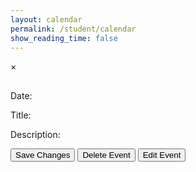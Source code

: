 ```yaml
---
layout: calendar
permalink: /student/calendar
show_reading_time: false
---
```

<meta charset="UTF-8">
<meta name="viewport" content="width=device-width, initial-scale=1.0">
<link rel="stylesheet" href="https://cdn.jsdelivr.net/npm/fullcalendar@5.11.0/main.min.css">
<!-- Tailwind CSS CDN -->
<link href="https://cdn.jsdelivr.net/npm/tailwindcss@2.2.19/dist/tailwind.min.css" rel="stylesheet">
<style>
    #eventModal {
        z-index: 99999 !important;
        position: fixed !important;
    }
    #calendar {
        z-index: 1 !important;
        position: relative !important;
    }
    body, html {
        overflow: visible !important;
    }
    /* Make FullCalendar smaller on small screens */
    @media (max-width: 640px) {
        #calendar {
            font-size: 10px !important;
            min-height: 300px !important;
            height: 60vh !important;
            margin-left: 0 !important;
            padding: 0 2vw;
            width: 100vw !important;
            min-width: 0 !important;
            max-width: 100vw !important;
            overflow-x: auto !important;
            overflow-y: visible !important;
            background: transparent !important;
        }
        .fc-toolbar {
            flex-direction: column;
            align-items: stretch;
            padding: 0.5rem 0.5rem;
            border-radius: 0.5rem;
        }
        .fc-toolbar-title {
            font-size: 1.2rem !important;
            margin: 0.5rem 0;
        }
        .fc-toolbar .fc-button {
            font-size: 0.8rem;
            padding: 0.3rem 0.7rem;
            border-radius: 0.5rem;
        }
        .fc-daygrid-day-number,
        .fc-col-header-cell-cushion {
            font-size: 0.8rem !important;
            padding: 0.1rem !important;
        }
        .fc-event {
            font-size: 0.7rem !important;
            padding: 0.1rem 0.2rem !important;
        }
    }
    .fc-toolbar {
        background: #18181b;
        border-radius: 1rem;
        margin-bottom: 1.5rem;
        padding: 1rem 1.5rem;
        box-shadow: 0 4px 24px 0 rgba(0,0,0,0.15);
        display: flex;
        flex-wrap: wrap;
        align-items: center;
        justify-content: space-between;
    }
    .fc-toolbar .fc-button-group {
        gap: 0.5rem;
    }
    .fc-toolbar .fc-button {
        background: #27272a;
        color: #fff;
        border: none;
        border-radius: 0.75rem;
        font-weight: 600;
        font-size: 1rem;
        padding: 0.5rem 1.2rem;
        margin: 0 0.15rem;
        transition: background 0.2s, color 0.2s, box-shadow 0.2s;
        box-shadow: 0 2px 8px 0 rgba(0,0,0,0.08);
    }
    .fc-toolbar .fc-button.fc-button-active,
    .fc-toolbar .fc-button:focus,
    .fc-toolbar .fc-button:hover {
        background: #ef4444;
        color: #fff;
        outline: none;
        box-shadow: 0 4px 16px 0 rgba(239,68,68,0.15);
    }
    .fc-toolbar .fc-button.fc-allButton-button { background: #6b7280; }
    .fc-toolbar .fc-button.fc-csaButton-button { background: #991b1b; }
    .fc-toolbar .fc-button.fc-cspButton-button { background: #2563eb; }
    .fc-toolbar .fc-button.fc-csseButton-button { background: #047857; }
    .fc-toolbar .fc-button.fc-allButton-button:hover { background: #9ca3af; }
    .fc-toolbar .fc-button.fc-csaButton-button:hover { background: #dc2626; }
    .fc-toolbar .fc-button.fc-cspButton-button:hover { background: #3b82f6; }
    .fc-toolbar .fc-button.fc-csseButton-button:hover { background: #10b981; }
    .fc-toolbar-title {
        color: #fff;
        font-size: 2rem;
        font-weight: 700;
        letter-spacing: 0.02em;
        margin: 0 1rem;
        text-shadow: 0 2px 8px rgba(0,0,0,0.15);
    }
</style>
<!-- FullCalendar Container -->
<div id="calendar" class="box-border z-0"></div>
<!-- Modal -->
<div id="eventModal" class="fixed z-[99999] inset-0 flex items-center justify-center bg-black bg-opacity-70 backdrop-blur-sm pt-12 hidden">
    <div class="relative bg-gray-900 mx-auto my-12 p-8 rounded-2xl shadow-2xl max-w-xl min-h-fit w-full text-white font-sans">
        <span class="text-gray-400 absolute right-8 top-6 text-3xl font-bold cursor-pointer transition-colors duration-300 hover:text-red-600" id="closeModal">&times;</span>
        <h2 id="eventTitle" class="text-white text-4xl font-bold mb-6"></h2>
        <div>
            <label for="editDate" class="block mt-2 mb-1 text-lg font-semibold">Date:</label>
            <p id="editDateDisplay" contentEditable='false' class="w-full p-3 rounded-xl border border-gray-700 text-base bg-gray-800 text-white box-border mb-4"></p>
            <input type="date" id="editDate" style="display: none;" class="w-full p-3 rounded-xl border border-gray-700 text-base bg-gray-800 text-white box-border mb-4">
            <label for="editTitle" class="block mt-2 mb-1 text-lg font-semibold">Title:</label>
            <p id="editTitle" contentEditable='false' class="w-full p-3 rounded-xl border border-gray-700 text-base bg-gray-800 text-white box-border mb-4"></p>
            <label for="editDescription" class="block mt-2 mb-1 text-lg font-semibold">Description:</label>
            <p id="editDescription" contentEditable='false' class="w-full p-3 rounded-xl border border-gray-700 text-base bg-gray-800 text-white box-border mb-4 max-h-64 overflow-y-auto whitespace-pre-wrap"></p>
            <button id="saveButton" class="w-full p-3 bg-red-700 text-white rounded-xl text-base font-bold cursor-pointer transition duration-200 hover:bg-red-900 mt-2 hidden">Save Changes</button>
            <button id="deleteButton" class="w-full p-3 bg-red-700 text-white rounded-xl text-base font-bold cursor-pointer transition duration-200 hover:bg-red-900 mt-2">Delete Event</button>
            <button id="editButton" class="w-full p-3 bg-red-700 text-white rounded-xl text-base font-bold cursor-pointer transition duration-200 hover:bg-red-900 mt-2">Edit Event</button>
        </div>
    </div>
</div>
<!-- FullCalendar JS -->
<script src="https://cdn.jsdelivr.net/npm/fullcalendar@5.11.0/main.min.js"></script>
<script type="module">
    import { javaURI, fetchOptions } from '{{site.baseurl}}/assets/js/api/config.js';
    let allEvents = []; // Global array to store all events
    let currentFilter = null; // Track the current filter

    document.addEventListener("DOMContentLoaded", function () {
        let currentEvent = null;
        let isAddingNewEvent = false;
        let calendar;

        function request() {
            return fetch(`${javaURI}/api/calendar/events`, fetchOptions)
                .then(response => {
                    if (response.status !== 200) {
                        console.error("HTTP status code: " + response.status);
                        return null;
                    }
                    return response.json();
                })
                .catch(error => {
                    console.error("Fetch error: ", error);
                    return null;
                });
        }

        function getAssignments() {
            return fetch(`${javaURI}/api/assignments/`)
                .then(response => {
                    if (!response.ok) {
                        throw new Error(`HTTP error! status: ${response.status}`);
                    }
                    return response.json();
                })
                .catch(error => {
                    console.error("Error fetching assignments:", error);
                    return null;
                });
        }

        function handleRequest() {
            Promise.all([request(), getAssignments()])
                .then(([calendarEvents, assignments]) => {
                    allEvents = []; // Reset allEvents
                    if (calendarEvents !== null) {
                        calendarEvents.forEach(event => {
                            let color = "#808080";
                            if (event.class == "CSP") {
                                color = "#3788d8";
                            } else if (event.class == "CSSE") {
                                color = "#008000";
                            }
                            allEvents.push({
                                id: event.id,
                                period: event.period,
                                //type: event.type,
                                title: event.title.replace(/\(P[13]\)/gi, ""),
                                description: event.description,
                                start: event.date,
                                color: color
                            });
                        });
                    }
                    if (assignments !== null) {
                        assignments.forEach(assignment => {
                            const [month, day, year] = assignment.dueDate.split('/');
                            const dueDate = new Date(year, month - 1, day).getTime();
                            allEvents.push({
                                id: assignment.id,
                                title: assignment.name,
                                description: assignment.description,
                                start: formatDate(dueDate),
                                color: "#FFA500"
                            });
                        });
                    }
                    displayCalendar(filterEventsByClass(currentFilter)); // Display filtered events
                });
        }

        function displayCalendar(events) {
            const calendarEl = document.getElementById('calendar');
            if (calendar) {
                calendar.destroy(); // Destroy the existing calendar instance
            }
            calendar = new FullCalendar.Calendar(calendarEl, {
                initialView: 'dayGridMonth',
                headerToolbar: {
                    left: 'prev,next today allButton,csaButton,cspButton,csseButton',
                    center: 'title',
                    right: 'dayGridMonth,dayGridWeek,dayGridDay'
                },
                customButtons: {
                    allButton: {
                        text: 'All',
                        click: function () {
                            currentFilter = null;
                            displayCalendar(filterEventsByClass(currentFilter));
                        }
                    },
                    csaButton: {
                        text: 'CSA',
                        click: function () {
                            currentFilter = "CSA";
                            displayCalendar(filterEventsByClass(currentFilter));
                        }
                    },
                    cspButton: {
                        text: 'CSP',
                        click: function () {
                            currentFilter = "CSP";
                            displayCalendar(filterEventsByClass(currentFilter));
                        }
                    },
                    csseButton: {
                        text: 'CSSE',
                        click: function () {
                            currentFilter = "CSSE";
                            displayCalendar(filterEventsByClass(currentFilter));
                        }
                    }
                },
                views: {
                    dayGridMonth: { buttonText: 'Month' },
                    dayGridWeek: { buttonText: 'Week' },
                    dayGridDay: { buttonText: 'Day' }
                },
                events: events,
                eventClick: function (info) {
                    currentEvent = info.event;
                    document.getElementById('eventTitle').textContent = currentEvent.title;
                    document.getElementById('editTitle').innerHTML = currentEvent.title;
                    document.getElementById('editDescription').innerHTML = slackToHtml(currentEvent.extendedProps.description || "");
                    document.getElementById('editDateDisplay').textContent = formatDisplayDate(currentEvent.start);
                    document.getElementById('editDate').value = formatDate(currentEvent.start);
                    document.getElementById("eventModal").style.display = "block";
                    document.getElementById("deleteButton").style.display = "inline-block";
                    document.getElementById("editButton").style.display = "inline-block";
                },
                dateClick: function (info) {
                    isAddingNewEvent = true;
                    document.getElementById("eventTitle").textContent = "Add New Event";
                    document.getElementById("editTitle").innerHTML = "";
                    document.getElementById("editDescription").innerHTML = "";
                    document.getElementById("editDescription").contentEditable = true;
                    document.getElementById("editTitle").contentEditable = true;
                    document.getElementById('editDateDisplay').textContent = formatDisplayDate(info.date);
                    document.getElementById('editDate').value = formatDate(info.date);
                    document.getElementById("eventModal").style.display = "block";
                    document.getElementById("deleteButton").style.display = "none";
                    document.getElementById("editButton").style.display = "none";
                    document.getElementById("saveButton").style.display = "inline-block";
                    document.getElementById("saveButton").onclick = function () {
                        const updatedTitle = document.getElementById("editTitle").innerHTML.trim();
                        const updatedDescription = document.getElementById("editDescription").innerHTML;
                        const updatedDate = document.getElementById("editDate").value;
                        if (!updatedTitle || !updatedDescription || !updatedDate) {
                            alert("Title, Description, and Date cannot be empty!");
                            return;
                        }
                        const newEventPayload = {
                            title: updatedTitle,
                            description: updatedDescription,
                            date: updatedDate,
                            period: currentFilter, // Event class (CSA, CSP, CSSE)
                        };
                        const newEvent = {
                            id: Date.now().toString(), // Generate a unique ID
                            title: updatedTitle,
                            description: updatedDescription,
                            start: updatedDate,
                            period: currentFilter, // Assign the current filter (CSA, CSP, CSSE)
                            color: "#808080"
                        };
                        allEvents.push(newEvent); // Add to allEvents
                        displayCalendar(filterEventsByClass(currentFilter)); // Refresh calendar
                        document.getElementById("eventModal").style.display = "none";
                        fetch(`${javaURI}/api/calendar/add_event`, {
                            method: "POST",
                            headers: { "Content-Type": "application/json" },
                            body: JSON.stringify(newEventPayload),
                        })
                        .then(response => {
                            if (!response.ok) {
                                throw new Error(`Failed to add new event: ${response.status} ${response.statusText}`);
                            }
                            return response.json();
                        })
                        .then(() => {
                            // Re-fetch events from the backend to ensure the calendar is up-to-date
                            handleRequest();
                            document.getElementById("eventModal").style.display = "none";
                        })
                        .catch(error => {
                            console.error("Error adding event:", error);
                        });
                    };
                },
                eventMouseEnter: function (info) {
                    const tooltip = document.createElement('div');
                    tooltip.className = 'event-tooltip';
                    tooltip.innerHTML = `<strong>${info.event.title}</strong><br>${info.event.extendedProps.description || ''}`;
                    document.body.appendChild(tooltip);
                    tooltip.style.left = info.jsEvent.pageX + 'px';
                    tooltip.style.top = info.jsEvent.pageY + 'px';
                },
                eventMouseLeave: function () {
                    const tooltips = document.querySelectorAll('.event-tooltip');
                    tooltips.forEach(tooltip => tooltip.remove());
                }
            });
            calendar.render();
        }

        function filterEventsByClass(className) {
            if (!className) return allEvents; // If no filter is applied, return all events
            return allEvents.filter(event => event.period === className);
        }

        function formatDate(dateString) {
            const date = new Date(dateString);
            return date.toISOString().split("T")[0];
        }

        document.getElementById("closeModal").onclick = function () {
            document.getElementById('editDateDisplay').style.display = 'block';
            document.getElementById('editDateDisplay').style.display = 'block';
            document.getElementById('editDate').style.display = 'none';
            document.getElementById("saveButton").style.display = "none";
            document.getElementById("eventModal").style.display = "none";
            document.getElementById("editTitle").contentEditable = false;
            document.getElementById("editDescription").contentEditable = false;
            document.getElementById("eventModal").style.display = "none";
        };

        document.getElementById("saveButton").onclick = function () {
            const updatedTitle = document.getElementById("editTitle").innerHTML.trim();
            const updatedDescription = document.getElementById("editDescription").innerHTML;
            const updatedDate = document.getElementById("editDate").value;
            document.getElementById("saveButton").style.display = "none";
            document.getElementById('editDateDisplay').style.display = 'block';
            document.getElementById('editDate').style.display = 'none';
            document.getElementById('editDateDisplay').textContent = formatDisplayDate(new Date(updatedDate));
            document.getElementById("editDescription").contentEditable = false;
            if (!updatedTitle || !updatedDescription || !updatedDate) {
                alert("Title, Description, and Date cannot be empty!");
                return;
            }
            if (isAddingNewEvent) {
                const newEventPayload = {
                    title: updatedTitle,
                    description: updatedDescription,
                    date: updatedDate,
                    period: currentFilter, // Event class (CSA, CSP, CSSE)
                };
                fetch(`${javaURI}/api/calendar/add_event`, {
                    method: "POST",
                    headers: { "Content-Type": "application/json" },
                    body: JSON.stringify(newEventPayload),
                })
                .then(response => {
                    if (!response.ok) {
                        throw new Error(`Failed to add new event: ${response.status} ${response.statusText}`);
                    }
                    return response.json(); // Parse the response JSON if needed
                })
                .then(newEvent => {
                    calendar.addEvent({
                        id: newEvent.id,
                        title: newEvent.title,
                        start: newEvent.date,
                        description: newEvent.description,
                        color: newEvent.color || "#808080",
                    });
                    document.getElementById("eventModal").style.display = "none";
                })
                .catch(error => {
                    console.warn("Error adding event to Slack:", error);
                    alert("This event has been added to the calendar but could not be updated in Slack.");
                    calendar.addEvent({
                        title: updatedTitle,
                        start: updatedDate,
                        description: updatedDescription,
                        color: "#808080"
                    });
                    document.getElementById("eventModal").style.display = "none";
                });
            } else {
                const payload = { newTitle: updatedTitle, description: updatedDescription, date: updatedDate };
                const id = currentEvent.id;
                fetch(`${javaURI}/api/calendar/edit/${id}`, {
                    method: "PUT",
                    headers: { "Content-Type": "application/json" },
                    body: JSON.stringify(payload),
                })
                .then(response => {
                    if (!response.ok) {
                        throw new Error(`Failed to update event: ${response.status} ${response.statusText}`);
                    }
                    return response.text();
                })
                .then(() => {
                    currentEvent.setProp("title", updatedTitle);
                    currentEvent.setExtendedProp("description", updatedDescription);
                    currentEvent.setStart(updatedDate);
                    document.getElementById("eventModal").style.display = "none";
                })
                .catch(error => {
                    console.warn("Error updating event in Slack:", error);
                    alert("This event has been updated in the calendar but could not be updated in Slack.");
                    currentEvent.setProp("title", updatedTitle);
                    currentEvent.setExtendedProp("description", updatedDescription);
                    currentEvent.setStart(updatedDate);
                    document.getElementById("eventModal").style.display = "none";
                });
            }
        };

        document.getElementById("editButton").onclick = function () {
            document.getElementById('editDateDisplay').style.display = 'none';
            document.getElementById('editDate').style.display = 'block';
            document.getElementById("deleteButton").style.display = 'none';
            document.getElementById("saveButton").style.display = 'inline-block';
            document.getElementById("editDescription").contentEditable = true;
            document.getElementById("editTitle").contentEditable = true;
            console.log(currentEvent.extendedProps.description || "");
            document.getElementById("editDescription").innerHTML = currentEvent.extendedProps.description || "";
        };

        document.getElementById("deleteButton").onclick = function () {
            if (!currentEvent) return;
            const id = currentEvent.id;
            const confirmation = confirm(`Are you sure you want to delete "${currentEvent.title}"?`);
            if (!confirmation) return;
            fetch(`${javaURI}/api/calendar/delete/${id}`, {
                method: "DELETE",
                headers: { "Content-Type": "application/json" }
            })
            .then(response => {
                if (!response.ok) {
                    throw new Error(`Failed to delete event: ${response.status} ${response.statusText}`);
                }
                return response.text();
            })
            .then(() => {
                currentEvent.remove();
                document.getElementById("eventModal").style.display = "none";
            })
            .catch(error => {
                console.error("Error deleting event:", error);
                alert("This event has been removed from the calendar but could not be deleted from Slack.");
                currentEvent.remove();
                document.getElementById("eventModal").style.display = "none";
            });
        };

        handleRequest();
    });

    document.addEventListener('keydown', function (event) {
        if (event.key === 'Escape') {
            document.getElementById('editDateDisplay').style.display = 'block';
            document.getElementById('editDate').style.display = 'none';
            document.getElementById("saveButton").style.display = "none";
            document.getElementById("eventModal").style.display = "none";
            document.getElementById("editTitle").contentEditable = false;
            document.getElementById("editDescription").contentEditable = false;
        }
    });

    window.onclick = function (event) {
        const modal = document.getElementById("eventModal");
        if (event.target === modal) {
            document.getElementById('editDateDisplay').style.display = 'block';
            document.getElementById('editDate').style.display = 'none';
            document.getElementById("saveButton").style.display = "none";
            document.getElementById("eventModal").style.display = "none";
            document.getElementById("editTitle").contentEditable = false;
            document.getElementById("editDescription").contentEditable = false;
            modal.style.display = "none";
        }
    };

    function slackToHtml(text) {
        if (!text) return '';
        // First pass - handle code blocks to prevent their content from being processed
        let processed = text;
        const codeBlocks = [];
        processed = processed.replace(/```([\s\S]*?)```/g, (match, content) => {
            codeBlocks.push(content);
            return `%%CODEBLOCK${codeBlocks.length-1}%%`;
        });
        // Second pass - handle inline code
        const inlineCodes = [];
        processed = processed.replace(/`([^`]+)`/g, (match, content) => {
            inlineCodes.push(content);
            return `%%INLINECODE${inlineCodes.length-1}%%`;
        })
        // Third pass - handle links
        const links = [];
        processed = processed.replace(/<((https?|ftp|mailto):[^|>]+)(?:\|([^>]+))?>/g, (match, url, protocol, text) => {
            const linkText = text || url;
            links.push({url, linkText});
            return `%%LINK${links.length-1}%%`;
        });
        // Process formatting (bold, italic, strikethrough) with nesting support
        processed = processed
            .replace(/(\*)([^*]+)\1/g, '<strong>$2</strong>')
            .replace(/(_)([^_]+)\1/g, '<em>$2</em>')
            .replace(/(~)([^~]+)\1/g, '<del>$2</del>');
        // Restore code blocks
        processed = processed.replace(/%%CODEBLOCK(\d+)%%/g, (match, index) => {
            return `<pre><code>${escapeHtml(codeBlocks[index])}</code></pre>`;
        });
        // Restore inline code
        processed = processed.replace(/%%INLINECODE(\d+)%%/g, (match, index) => {
            return `<code>${escapeHtml(inlineCodes[index])}</code>`;
        });
        // Restore links
        processed = processed.replace(/%%LINK(\d+)%%/g, (match, index) => {
            const {url, linkText} = links[index];
            return `<a href="${escapeHtml(url)}" target="_blank" rel="noopener">${escapeHtml(linkText)}</a>`;
        });
        // Convert newlines to <br> and preserve multiple newlines
        processed = processed.replace(/\n/g, '<br>');
        return processed;
    }

    // Helper function to escape HTML special characters
    function escapeHtml(unsafe) {
        if (!unsafe) return '';
        return unsafe
            .replace(/&/g, "&amp;")
            .replace(/</g, "&lt;")
            .replace(/>/g, "&gt;")
            .replace(/"/g, "&quot;")
            .replace(/'/g, "&#039;");
    }

    function formatDisplayDate(dateString) {
        const date = new Date(dateString);
        return date.toLocaleDateString('en-US', { 
            weekday: 'long', 
            year: 'numeric', 
            month: 'long', 
            day: 'numeric' 
        });
    }
</script>